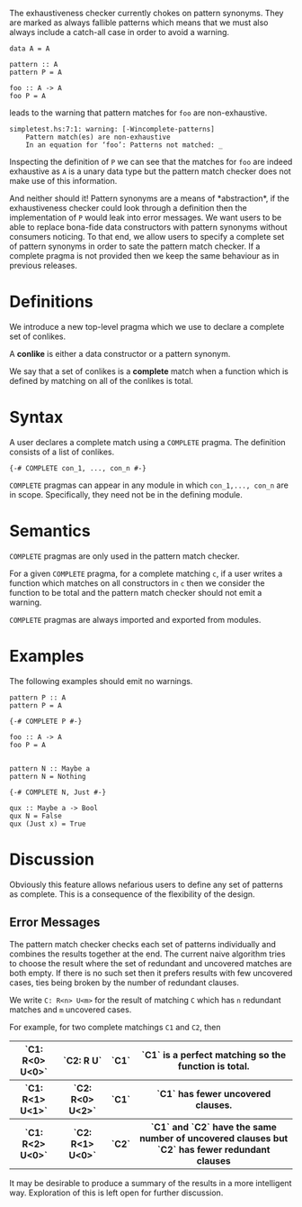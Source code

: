 
The exhaustiveness checker currently chokes on pattern synonyms. 
They are marked as always fallible patterns which means that we must also always include a catch-all case in order to avoid a warning.


```
data A = A

pattern :: A
pattern P = A

foo :: A -> A
foo P = A
```


leads to the warning that pattern matches for `foo` are non-exhaustive.


```wiki
simpletest.hs:7:1: warning: [-Wincomplete-patterns]
    Pattern match(es) are non-exhaustive
    In an equation for ‘foo’: Patterns not matched: _
```


Inspecting the definition of `P` we can see that the matches for `foo` are indeed exhaustive as `A` is a unary data type but the pattern match checker does not make use of this information.



And neither should it! Pattern synonyms are a means of \*abstraction\*, if the exhaustiveness checker could look through a definition then the implementation of `P` would leak into error messages. 
We want users to be able to replace bona-fide data constructors with pattern synonyms without consumers noticing. 
To that end, we allow users to specify a complete set of pattern synonyms in order to sate the pattern match checker. If a complete pragma is not provided then we keep the same behaviour as in previous releases.


# Definitions



We introduce a new top-level pragma which we use to declare a complete set of conlikes.



A **conlike** is either a data constructor or a pattern synonym.



We say that a set of conlikes is a **complete** match when a function which is defined by matching on all of the conlikes is total.


# Syntax



A user declares a complete match using a `COMPLETE` pragma. The definition consists of a list of conlikes. 


```
{-# COMPLETE con_1, ..., con_n #-}
```


`COMPLETE` pragmas can appear in any module in which `con_1,..., con_n` are in scope. Specifically, they need not be in the defining module.


# Semantics



`COMPLETE` pragmas are only used in the pattern match checker. 



For a given `COMPLETE` pragma, for a complete matching `c`, if a user writes a function which matches on all constructors in `c` then we consider the function to be total and the pattern match checker should not emit a warning.



`COMPLETE` pragmas are always imported and exported from modules. 


# Examples



The following examples should emit no warnings.


```
pattern P :: A
pattern P = A

{-# COMPLETE P #-}

foo :: A -> A
foo P = A
```

```

pattern N :: Maybe a
pattern N = Nothing

{-# COMPLETE N, Just #-}

qux :: Maybe a -> Bool
qux N = False
qux (Just x) = True

```

# Discussion



Obviously this feature allows nefarious users to define any set of patterns as complete. This is a consequence of the flexibility of the design.


## Error Messages



The pattern match checker checks each set of patterns individually and combines the results together at the end. The current naive algorithm tries to choose the result where the set of redundant and uncovered matches are both empty. If there is no such set then it prefers results with few uncovered cases, ties being broken by the number of redundant clauses. 



We write `C: R<n> U<m>` for the result of matching `C` which has `n` redundant matches and `m` uncovered cases. 



For example, for two complete matchings `C1` and `C2`, then 


<table><tr><th> `C1: R<0> U<0>`  </th>
<th> `C2: R<n> U<m>` </th>
<th> `C1` </th>
<th>  `C1` is a perfect matching so the function is total. 
</th></tr>
<tr><th> `C1: R<1> U<1>`   </th>
<th> `C2: R<0> U<2>`  </th>
<th> `C1` </th>
<th>  `C1` has fewer uncovered clauses. 
</th></tr>
<tr><th> `C1: R<2> U<0>`  </th>
<th> `C2: R<1> U<0>`  </th>
<th> `C2` </th>
<th>  `C1` and `C2` have the same number of uncovered clauses but `C2` has fewer redundant clauses 
</th></tr></table>



It may be desirable to produce a summary of the results in a more intelligent way. Exploration of this is left open for further discussion.


